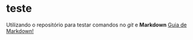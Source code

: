 # teste
Utilizando o repositório para testar comandos no *git* e **Markdown**
[Guia de Markdown!](https://dev.to/reginadiana/como-escrever-um-readme-md-sensacional-no-github-4509)
